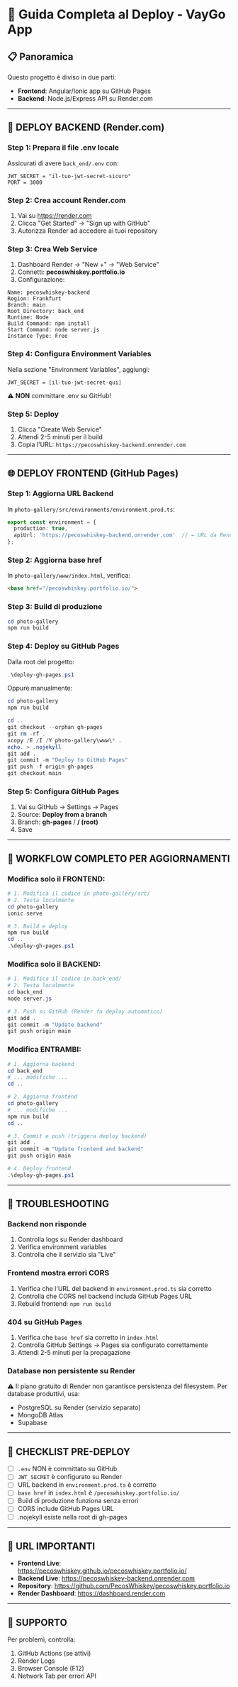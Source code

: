 # 🚀 Guida Completa al Deploy - VayGo App

## 📋 Panoramica

Questo progetto è diviso in due parti:
- **Frontend**: Angular/Ionic app su GitHub Pages
- **Backend**: Node.js/Express API su Render.com

---

## 🎯 DEPLOY BACKEND (Render.com)

### Step 1: Prepara il file .env locale

Assicurati di avere `back_end/.env` con:

```env
JWT_SECRET = "il-tuo-jwt-secret-sicuro"
PORT = 3000
```

### Step 2: Crea account Render.com

1. Vai su https://render.com
2. Clicca "Get Started" → "Sign up with GitHub"
3. Autorizza Render ad accedere ai tuoi repository

### Step 3: Crea Web Service

1. Dashboard Render → "New +" → "Web Service"
2. Connetti: **pecoswhiskey.portfolio.io**
3. Configurazione:

```
Name: pecoswhiskey-backend
Region: Frankfurt
Branch: main
Root Directory: back_end
Runtime: Node
Build Command: npm install
Start Command: node server.js
Instance Type: Free
```

### Step 4: Configura Environment Variables

Nella sezione "Environment Variables", aggiungi:

```
JWT_SECRET = [il-tuo-jwt-secret-qui]
```

⚠️ **NON** committare .env su GitHub!

### Step 5: Deploy

1. Clicca "Create Web Service"
2. Attendi 2-5 minuti per il build
3. Copia l'URL: `https://pecoswhiskey-backend.onrender.com`

---

## 🌐 DEPLOY FRONTEND (GitHub Pages)

### Step 1: Aggiorna URL Backend

In `photo-gallery/src/environments/environment.prod.ts`:

```typescript
export const environment = {
  production: true,
  apiUrl: 'https://pecoswhiskey-backend.onrender.com'  // ← URL da Render
};
```

### Step 2: Aggiorna base href

In `photo-gallery/www/index.html`, verifica:

```html
<base href="/pecoswhiskey.portfolio.io/">
```

### Step 3: Build di produzione

```powershell
cd photo-gallery
npm run build
```

### Step 4: Deploy su GitHub Pages

Dalla root del progetto:

```powershell
.\deploy-gh-pages.ps1
```

Oppure manualmente:

```powershell
cd photo-gallery
npm run build

cd ..
git checkout --orphan gh-pages
git rm -rf .
xcopy /E /I /Y photo-gallery\www\* .
echo. > .nojekyll
git add .
git commit -m "Deploy to GitHub Pages"
git push -f origin gh-pages
git checkout main
```

### Step 5: Configura GitHub Pages

1. Vai su GitHub → Settings → Pages
2. Source: **Deploy from a branch**
3. Branch: **gh-pages** / **/ (root)**
4. Save

---

## 🔄 WORKFLOW COMPLETO PER AGGIORNAMENTI

### Modifica solo il FRONTEND:

```powershell
# 1. Modifica il codice in photo-gallery/src/
# 2. Testa localmente
cd photo-gallery
ionic serve

# 3. Build e deploy
npm run build
cd ..
.\deploy-gh-pages.ps1
```

### Modifica solo il BACKEND:

```powershell
# 1. Modifica il codice in back_end/
# 2. Testa localmente
cd back_end
node server.js

# 3. Push su GitHub (Render fa deploy automatico)
git add .
git commit -m "Update backend"
git push origin main
```

### Modifica ENTRAMBI:

```powershell
# 1. Aggiorna backend
cd back_end
# ... modifiche ...
cd ..

# 2. Aggiorna frontend
cd photo-gallery
# ... modifiche ...
npm run build
cd ..

# 3. Commit e push (triggera deploy backend)
git add .
git commit -m "Update frontend and backend"
git push origin main

# 4. Deploy frontend
.\deploy-gh-pages.ps1
```

---

## 🐛 TROUBLESHOOTING

### Backend non risponde

1. Controlla logs su Render dashboard
2. Verifica environment variables
3. Controlla che il servizio sia "Live"

### Frontend mostra errori CORS

1. Verifica che l'URL del backend in `environment.prod.ts` sia corretto
2. Controlla che CORS nel backend includa GitHub Pages URL
3. Rebuild frontend: `npm run build`

### 404 su GitHub Pages

1. Verifica che `base href` sia corretto in `index.html`
2. Controlla GitHub Settings → Pages sia configurato correttamente
3. Attendi 2-5 minuti per la propagazione

### Database non persistente su Render

⚠️ Il piano gratuito di Render non garantisce persistenza del filesystem.
Per database produttivi, usa:
- PostgreSQL su Render (servizio separato)
- MongoDB Atlas
- Supabase

---

## 📝 CHECKLIST PRE-DEPLOY

- [ ] `.env` NON è committato su GitHub
- [ ] `JWT_SECRET` è configurato su Render
- [ ] URL backend in `environment.prod.ts` è corretto
- [ ] `base href` in `index.html` è `/pecoswhiskey.portfolio.io/`
- [ ] Build di produzione funziona senza errori
- [ ] CORS include GitHub Pages URL
- [ ] .nojekyll esiste nella root di gh-pages

---

## 🔗 URL IMPORTANTI

- **Frontend Live**: https://pecoswhiskey.github.io/pecoswhiskey.portfolio.io/
- **Backend Live**: https://pecoswhiskey-backend.onrender.com
- **Repository**: https://github.com/PecosWhiskey/pecoswhiskey.portfolio.io
- **Render Dashboard**: https://dashboard.render.com

---

## 📧 SUPPORTO

Per problemi, controlla:
1. GitHub Actions (se attivi)
2. Render Logs
3. Browser Console (F12)
4. Network Tab per errori API
